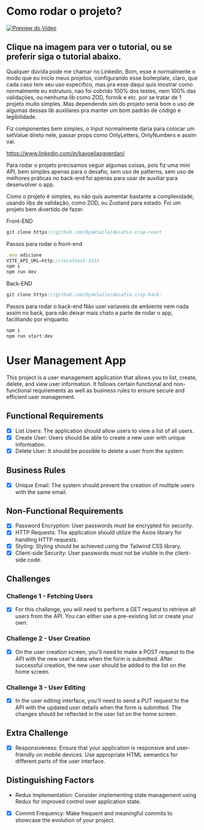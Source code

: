 # Como rodar o projeto?

[![Preview do Vídeo](https://i.imgur.com/G93UgVj.png)](https://www.youtube.com/watch?v=I27PWVk950c&ab_channel=KayoSkada)

## Clique na imagem para ver o tutorial, ou se preferir siga o tutorial abaixo.

Qualquer dúvida pode me chamar no Linkedin,
Bom, esse é normalmente o modo que eu inicio meus projetos, configurando esse boilerplate, claro, que cada caso tem seu uso especifico, mas pra esse daqui quis mostrar como normalmente eu estruturo, nao foi cobrido 100% dos testes, nem 100% das validações, ou nenhuma lib como ZOD, formik e etc. por se tratar de 1 projeto muito simples. Mas dependendo sim do projeto seria bom o uso de algumas dessas lib auxiliares pra manter um bom padrão de código e legibilidade.

Fiz componentes bem simples, o Input normalmente daria para colocar um setValue direto nele, passar props como OnlyLetters, OnlyNumbers e assim vai.

https://www.linkedin.com/in/kayoeliasgverdan/

Para rodar o projeto precisamos seguir algumas coisas, pois fiz uma mini API, bem simples apenas para o desafio, sem uso de patterns, sem uso de melhores práticas no back-end foi apenas para usar de auxiliar para desenvolver o app.

Como o projeto é simples, eu não quis aumentar bastante a complexidade, usando libs de validação, como ZOD, ou Zustand para estado.
Foi um projeto bem divertido de fazer.

Front-END

```jsx
git clone https://github.com/OyakSaile/desafio-irsp-react
```

Passos para rodar o front-end

```jsx
.env adicione
VITE_API_URL=http://localhost:3333
npm i
npm run dev
```

Back-END

```jsx
git clone https://github.com/OyakSaile/desafio-irsp-back-
```

Passos para rodar o back-end
Não usei variaveis de ambiente nem nada assim no back, para não deixar mais chato a parte de rodar o app, facilitando por enquanto.

```jsx
npm i
npm run start:dev
```

# User Management App

This project is a user management application that allows you to list, create, delete, and view user information. It follows certain functional and non-functional requirements as well as business rules to ensure secure and efficient user management.

## Functional Requirements

- [x] List Users: The application should allow users to view a list of all users.
- [x] Create User: Users should be able to create a new user with unique information.
- [x] Delete User: It should be possible to delete a user from the system.

## Business Rules

- [x] Unique Email: The system should prevent the creation of multiple users with the same email.

## Non-Functional Requirements

- [x] Password Encryption: User passwords must be encrypted for security.
- [x] HTTP Requests: The application should utilize the Axios library for handling HTTP requests.
- [x] Styling: Styling should be achieved using the Tailwind CSS library.
- [x] Client-side Security: User passwords must not be visible in the client-side code.

## Challenges

### Challenge 1 - Fetching Users

- [x] For this challenge, you will need to perform a GET request to retrieve all users from the API. You can either use a pre-existing list or create your own.

### Challenge 2 - User Creation

- [x] On the user creation screen, you'll need to make a POST request to the API with the new user's data when the form is submitted. After successful creation, the new user should be added to the list on the home screen.

### Challenge 3 - User Editing

- [x] In the user editing interface, you'll need to send a PUT request to the API with the updated user details when the form is submitted. The changes should be reflected in the user list on the home screen.

## Extra Challenge

- [x] Responsiveness: Ensure that your application is responsive and user-friendly on mobile devices. Use appropriate HTML semantics for different parts of the user interface.

## Distinguishing Factors

- Redux Implementation: Consider implementing state management using Redux for improved control over application state.
- [x] Commit Frequency: Make frequent and meaningful commits to showcase the evolution of your project.
